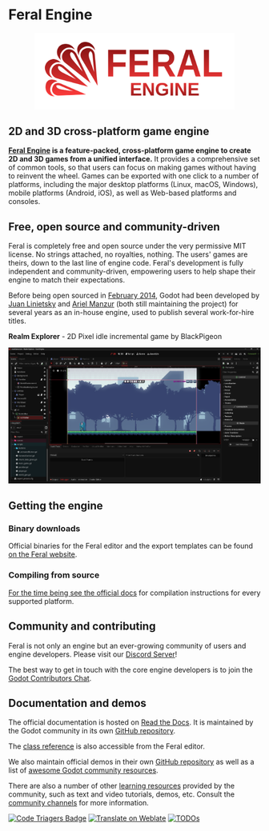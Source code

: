 # Feral Engine

<p align="center">
  <a href="https://bp-feral.github.io/feral-engine">
    <img src="logo_outlined.svg" width="400" alt="Feral Engine logo">
  </a>
</p>

## 2D and 3D cross-platform game engine

**[Feral Engine](https://bp-feral.github.io/feral-engine/) is a feature-packed, cross-platform
game engine to create 2D and 3D games from a unified interface.** It provides a
comprehensive set of common tools, so that
users can focus on making games without having to reinvent the wheel. Games can
be exported with one click to a number of platforms, including the major desktop
platforms (Linux, macOS, Windows), mobile platforms (Android, iOS), as well as
Web-based platforms and consoles.

## Free, open source and community-driven

Feral is completely free and open source under the very permissive MIT license.
No strings attached, no royalties, nothing. The users' games are theirs, down
to the last line of engine code. Feral's development is fully independent and
community-driven, empowering users to help shape their engine to match their
expectations.

Before being open sourced in [February 2014](https://github.com/godotengine/godot/commit/0b806ee0fc9097fa7bda7ac0109191c9c5e0a1ac),
Godot had been developed by [Juan Linietsky](https://github.com/reduz) and
[Ariel Manzur](https://github.com/punto-) (both still maintaining the project)
for several years as an in-house engine, used to publish several work-for-hire
titles.

**Realm Explorer** - 2D Pixel idle incremental game by BlackPigeon
<p align="center">
	<img src="screenshot.png" width="900" alt="Feral Engine screenshot!">
</p>

## Getting the engine

### Binary downloads

Official binaries for the Feral editor and the export templates can be found
[on the Feral website](https://bp-feral.github.io/feral-engine/).

### Compiling from source

[For the time being see the official docs](https://docs.godotengine.org/en/latest/engine_details/development/compiling)
for compilation instructions for every supported platform.

## Community and contributing

Feral is not only an engine but an ever-growing community of users and engine
developers. Please visit our [Discord Server](https://discord.gg/U5vz9Myn6F)!

The best way to get in touch with the core engine developers is to join the
[Godot Contributors Chat](https://chat.godotengine.org).

## Documentation and demos

The official documentation is hosted on [Read the Docs](https://docs.godotengine.org).
It is maintained by the Godot community in its own [GitHub repository](https://github.com/godotengine/godot-docs).

The [class reference](https://docs.godotengine.org/en/latest/classes/)
is also accessible from the Feral editor.

We also maintain official demos in their own [GitHub repository](https://github.com/godotengine/godot-demo-projects)
as well as a list of [awesome Godot community resources](https://github.com/godotengine/awesome-godot).

There are also a number of other
[learning resources](https://docs.godotengine.org/en/latest/community/tutorials.html)
provided by the community, such as text and video tutorials, demos, etc.
Consult the [community channels](https://godotengine.org/community)
for more information.

[![Code Triagers Badge](https://www.codetriage.com/godotengine/godot/badges/users.svg)](https://www.codetriage.com/godotengine/godot)
[![Translate on Weblate](https://hosted.weblate.org/widgets/godot-engine/-/godot/svg-badge.svg)](https://hosted.weblate.org/engage/godot-engine/?utm_source=widget)
[![TODOs](https://badgen.net/https/api.tickgit.com/badgen/github.com/godotengine/godot)](https://www.tickgit.com/browse?repo=github.com/godotengine/godot)
